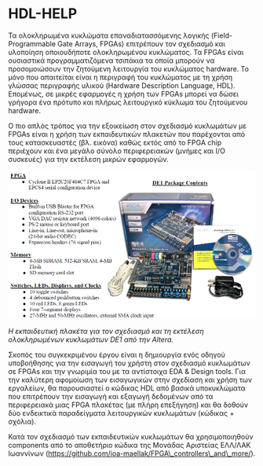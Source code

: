 # HDL-HELP
Τα ολοκληρωμένα κυκλώματα επαναδιατασσόμενης λογικής (Field-Programmable Gate Arrays, FPGAs) επιτρέπουν τον σχεδιασμό και υλοποίηση οποιουδήποτε ολοκληρωμένου κυκλώματος. Τα FPGAs είναι ουσιαστικά προγραμματιζόμενα τσιπάκια τα οποία μπορούν να προσομοιώσουν την ζητούμενη λειτουργία του κυκλώματος hardware. Το μόνο που απαιτείται είναι η περιγραφή του κυκλώματος με τη χρήση γλώσσας περιγραφής υλικού (Hardware Description Language, HDL). Επομένως, σε μικρές εφαρμογές η χρήση των FPGAs μπορεί να δώσει γρήγορα ένα πρότυπο και πλήρως λειτουργικό κύκλωμα του ζητούμενου hardware.

Ο πιο απλός τρόπος για την εξοικείωση στον σχεδιασμό κυκλωμάτων με FPGAs είναι η χρήση των εκπαιδευτικών πλακετών που παρέχονται από τους κατασκευαστές (βλ. εικόνα) καθώς εκτός από το FPGA chip περιέχουν και ένα μεγάλο σύνολο περιφερειακών (μνήμες και Ι/Ο συσκευές) για την εκτέλεση μικρών εφαρμογών.

![](<readme_image.png>)

*Η εκπαιδευτική πλακέτα για τον σχεδιασμό και τη εκτέλεση ολοκληρωμένων κυκλωμάτων DE1 από την Altera.*

Σκοπός του συγκεκριμένου έργου είναι η δημιουργία ενός οδηγού υποβοήθησης για την εισαγωγή του χρήστη στον σχεδιασμό κυκλωμάτων σε FPGAs και την γνωριμία του με τα αντίστοιχα EDA & Design tools. Για την καλύτερη αφομοίωση των εισαγωγικών στην σχεδίαση και χρήση των εργαλείων, θα παρουσιαστεί ο κώδικας HDL από βασικά υποκυκλώματα που επιτρέπουν την εισαγωγή και εξαγωγή δεδομένων από τα περιφερειακά μιας FPGA πλακέτας (με πλήρη επεξήγηση) και θα δοθούν δύο ενδεικτικά παραδείγματα λειτουργικών κυκλωμάτων (κώδικας + σχόλια).

Κατά τον σχεδιασμό των εκπαιδευτικών κυκλωμάτων θα χρησιμοποιηθούν components από το αποθετήριο κώδικα της Μονάδας Αριστείας ΕΛΛ/ΛΑΚ Ιωαννίνων (https://github.com/ioa-maellak/FPGA\_controllers\_and\_more/).
